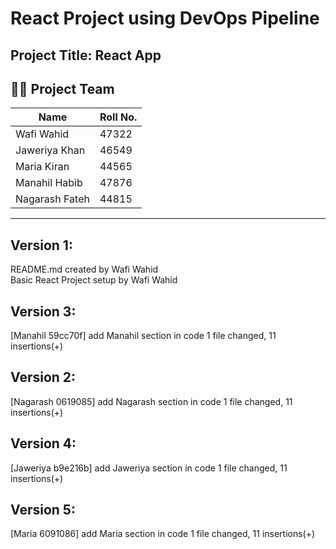 # React Project using DevOps Pipeline

## Project Title: React App

## 👨‍💻 Project Team

| Name           | Roll No. |
| -------------- | -------- |
| Wafi Wahid     | 47322    |
| Jaweriya Khan  | 46549    |
| Maria Kiran    | 44565    |
| Manahil Habib  | 47876    |
| Nagarash Fateh | 44815    |

---

## Version 1:

README.md created by Wafi Wahid<br>
Basic React Project setup by Wafi Wahid

## Version 3:
[Manahil 59cc70f] add Manahil section in code
 1 file changed, 11 insertions(+)

## Version 2:

[Nagarash 0619085] add Nagarash section in code
 1 file changed, 11 insertions(+)

## Version 4:
[Jaweriya b9e216b] add Jaweriya section in code
 1 file changed, 11 insertions(+)
 
 ## Version 5:
[Maria 6091086] add Maria section in code
 1 file changed, 11 insertions(+)

